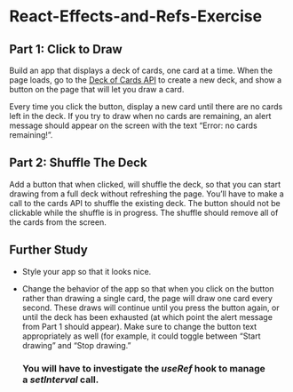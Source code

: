 # React-Effects-and-Refs-Exercise

## **Part 1: Click to Draw**

Build an app that displays a deck of cards, one card at a time. When the page loads, go to the [Deck of Cards API](http://deckofcardsapi.com/) to create a new deck, and show a button on the page that will let you draw a card.

Every time you click the button, display a new card until there are no cards left in the deck. If you try to draw when no cards are remaining, an alert message should appear on the screen with the text “Error: no cards remaining!”.

## **Part 2: Shuffle The Deck**

Add a button that when clicked, will shuffle the deck, so that you can start drawing from a full deck without refreshing the page. You’ll have to make a call to the cards API to shuffle the existing deck. The button should not be clickable while the shuffle is in progress. The shuffle should remove all of the cards from the screen.

## **Further Study**

- Style your app so that it looks nice.
- Change the behavior of the app so that when you click on the button rather than drawing a single card, the page will draw one card every second. These draws will continue until you press the button again, or until the deck has been exhausted (at which point the alert message from Part 1 should appear). Make sure to change the button text appropriately as well (for example, it could toggle between “Start drawing” and “Stop drawing.”
    
    ### You will have to investigate the *useRef* hook to manage a *setInterval* call.
